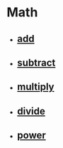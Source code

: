 # Math

- ## [add](add.md)

- ## [subtract](sub.md)

- ## [multiply](mult.md)

- ## [divide](div.md)

- ## [power](pow.md)